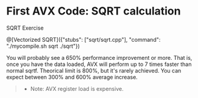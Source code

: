 # First AVX Code: SQRT calculation

SQRT Exercise

@[Vectorized SQRT]({"stubs": ["sqrt/sqrt.cpp"], "command": "./mycompile.sh sqrt ./sqrt"})

You will probably see a 650% performance improvement or more.
That is, once you have the data loaded, AVX will perform up to 7 times faster than normal sqrtf. Theorical limit is 800%, but it's rarely achieved. You can expect between 300% and 600% average increase.
>* Note: AVX register load is expensive.
